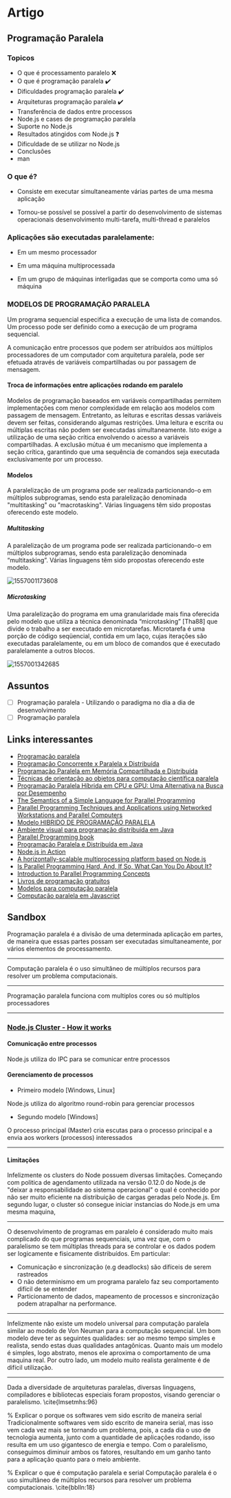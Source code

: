 # Artigo

## Programação Paralela

### Topicos

- O que é processamento paralelo :x:
- O que é programação paralela :heavy_check_mark:
- Dificuldades programação paralela :heavy_check_mark:
- Arquiteturas programação paralela :heavy_check_mark:
- Transferência de dados entre processos 
- Node.js e cases de programação paralela
- Suporte no Node.js
- Resultados atingidos com Node.js ❓
- Dificuldade de se utilizar no Node.js
- Conclusões
- man

### O que é?

- Consiste em executar simultaneamente várias partes de uma mesma aplicação

- Tornou-se possível se possível a partir do desenvolvimento de sistemas operacionais desenvolvimento multi-tarefa, multi-thread e paralelos

### Aplicações são executadas paralelamente:

- Em um mesmo processador

- Em uma máquina multiprocessada

- Em um grupo de máquinas interligadas que se comporta como uma só máquina

### MODELOS DE PROGRAMAÇÃO PARALELA

Um programa sequencial especifica a execução de uma lista de comandos. Um processo pode ser
definido como a execução de um programa sequencial. 

A comunicação entre processos que podem ser atribuídos aos múltiplos processadores de um computador com arquitetura paralela, pode ser efetuada através de variáveis compartilhadas ou por passagem de mensagem.

#### Troca de informações entre aplicações rodando em paralelo

Modelos de programação baseados em variáveis compartilhadas permitem implementações com menor complexidade em relação aos modelos com passagem de mensagem. Entretanto, as leituras e escritas dessas variáveis devem ser feitas, considerando algumas restrições. Uma leitura e escrita ou múltiplas escritas não podem ser executadas simultaneamente. Isto exige a utilização de uma seção crítica envolvendo o acesso a variáveis compartilhadas. A exclusão mútua é um mecanismo que implementa a seção crítica, garantindo que uma sequência de comandos seja executada exclusivamente por um processo.

#### Modelos

A paralelização de um programa pode ser realizada particionando-o em múltiplos subprogramas, sendo esta paralelização denominada "multitasking" ou "macrotasking". Várias linguagens têm sido propostas oferecendo este modelo.

##### Multitasking

A paralelização de um programa pode ser realizada particionando-o em múltiplos subprogramas, sendo esta paralelização denominada “multitasking”. Várias linguagens têm sido propostas oferecendo este modelo.

![1557001173608](./1557001173608.png)

##### Microtasking

Uma paralelização do programa em uma granularidade mais fina oferecida pelo modelo que utiliza a técnica denominada “microtasking” [Tha88] que divide o trabalho a ser executado em microtarefas. Microtarefa é uma porção de código seqüencial, contida em um laço, cujas iterações são executadas paralelamente, ou em um bloco de comandos que é executado paralelamente a outros blocos.

![1557001342685](./1557001342685.png)





## Assuntos

- [ ] Programação paralela - Utilizando o paradigma no dia a dia de desenvolvimento
- [ ] Programação paralela

## Links interessantes

- [Programação paralela](http://www.ic.unicamp.br/~cortes/mo601/trabalho_mo601/ivan_freitas_cap2/artigo.pdf)
- [Programação Concorrente x Paralela x Distribuída](https://pt.stackoverflow.com/questions/75727/programa%C3%A7%C3%A3o-concorrente-x-paralela-x-distribu%C3%ADda)
- [Programação Paralela em Memória Compartilhada e Distribuída](http://www.inf.ufrgs.br/erad2015/downloads/p/mc/mc-schepke.pdf)
- [Técnicas de orientação ao objetos para computação científica paralela](http://conteudo.icmc.usp.br/pessoas/francisco/works/dissert.pdf)
- [Programação Paralela Híbrida em CPU e GPU: Uma Alternativa na Busca por Desempenho](http://www.eati.info/eati/2013/assets/anais/artigo124.pdf)
- [The Semantics of a Simple Language for Parallel Programming](https://pdfs.semanticscholar.org/d42a/29e6977c28f7bf23d63b00c48f2e9100403e.pdf)
- [Parallel Programming Techniques and Applications using Networked Workstations and Parallel Computers](http://140.127.182.82/homepage/ccchen/parallel/Slides1.pdf)
- [Modelo HIBRIDO DE PROGRAMAÇÃO PARALELA](http://repositorio.unb.br/bitstream/10482/2271/1/DissertacaoMestrado%20Leonardo%20Nunes%20da%20Silva.pdf)
- [Ambiente visual para programação distribuida em Java](https://www.lume.ufrgs.br/bitstream/handle/10183/3723/000342260.pdf?sequence=1&isAllowed=y)
- [Parallel Programming book](https://www.cse.unr.edu/~fredh/class/415/text/pp-2ed/parallel.pdf)
- [Programação Paralela e Distribuída em Java](https://www.researchgate.net/profile/Marinho_Barcellos/publication/264857336_Programacao_Paralela_e_Distribuida_em_Java/links/58de51c0a6fdcc3c6ac414f5/Programacao-Paralela-e-Distribuida-em-Java.pdf)
- [Node.js in Action](https://s3.amazonaws.com/academia.edu.documents/44678333/Book-12__Node.js.in.Action_-_Handsome.pdf?AWSAccessKeyId=AKIAIWOWYYGZ2Y53UL3A&Expires=1557365012&Signature=1gy6lOQ5va9aHQ%2Bn1d%2BxCwJYZVI%3D&response-content-disposition=inline%3B%20filename%3DM_A_N_N_I_N_G.pdf)
- [A horizontally-scalable multiprocessing platform
  based on Node.js](https://www.researchgate.net/publication/280034228_A_horizontally-scalable_multiprocessing_platform_based_on_Nodejs)
- [Is Parallel Programming Hard, And, If So, What Can You Do About It?](https://mirrors.edge.kernel.org/pub/linux/kernel/people/paulmck/perfbook/perfbook.2017.11.22a.pdf)
- [Introduction to Parallel Programming Concepts](https://www.cct.lsu.edu/~scheinin/Parallel/parallelTrain-v1.0.pdf)
- [Livros de programação gratuitos](https://github.com/EbookFoundation/free-programming-books/blob/master/free-programming-books.md#parallel-programming)
- [Modelos para computação paralela](http://www.urisan.tche.br/~cspm/Trabalhos_lidos/erad03.pdf)
- [Computação paralela em Javascript](https://www.researchgate.net/publication/282817272_Computacao_Paralela_em_JavaScript)

## Sandbox

Programação paralela é a divisão de uma determinada aplicação em partes, de maneira que essas partes possam ser executadas simultaneamente, por vários elementos de processamento.

-------------------------

Computação paralela é o uso simultâneo de múltiplos recursos para resolver um problema computacionais.

-------------------------

Programação paralela funciona com multiplos cores ou só multiplos processadores

-------------------------

### [Node.js Cluster - How it works](https://nodejs.org/api/cluster.html#cluster_how_it_works)

#### Comunicação entre processos

Node.js utiliza do IPC para se comunicar entre processos

#### Gerenciamento de processos

- Primeiro modelo [Windows, Linux]

Node.js utiliza do algoritmo round-robin para gerenciar processos

- Segundo modelo [Windows]

O processo principal (Master) cria escutas para o processo principal e a envia aos workers (processos) interessados

-------------------------

#### Limitações

Infelizmente os clusters do Node possuem diversas limitações. Começando com politica de agendamento utilizada na versão 0.12.0 do Node.js de "deixar a responsabilidade ao sistema operacional" o qual é conhecido por não ser muito eficiente na distribuição de cargas geradas pelo Node.js. Em segundo lugar, o cluster só consegue iniciar instancias do Node.js em uma mesma maquina,

-------------------------

O desenvolvimento de programas em paralelo é considerado muito mais complicado do que programas sequenciais, uma vez que, com o paralelismo se tem múltiplas threads para se controlar e os dados podem ser logicamente e fisicamente distribuídos. Em particular:

- Comunicação e sincronização (e.g deadlocks) são difíceis de serem rastreados
- O não determinismo em um programa paralelo faz seu comportamento difícil de se entender
- Particionamento de dados, mapeamento de processos e sincronização podem atrapalhar na performance.



-----------------------



Infelizmente não existe um modelo universal para computação paralela similar ao modelo de Von Neuman para a computação sequencial. Um bom modelo deve ter as seguintes qualidades: ser ao mesmo tempo simples e realista, sendo estas duas qualidades antagônicas. Quanto mais um modelo é simples, logo abstrato, menos ele aproxima o comportamento de uma maquina real. Por outro lado, um modelo muito realista geralmente é de difícil utilização.

--------------

Dada a diversidade de arquiteturas paralelas, diversas linguagens, compiladores e bibliotecas especiais foram propostos, visando gerenciar o paralelismo. \cite{lmsetmhs:96}

% Explicar o porque os softwares vem sido escrito de maneira serial
Tradicionalmente softwares vem sido escrito de maneira serial, mas isso vem cada vez mais se tornando um problema, pois, a cada dia o uso de tecnologia aumenta, junto com a quantidade de aplicações rodando, isso resulta em um uso gigantesco de energia e tempo. Com o paralelismo, conseguimos diminuir ambos os fatores, resultando em um ganho tanto para a aplicação quanto para o meio ambiente.

% Explicar o que é computação paralela e serial
Computação paralela é o uso simultâneo de múltiplos recursos para resolver um problema computacionais. \cite{bblln:18}